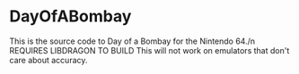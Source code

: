 # DayOfABombay

This is the source code to Day of a Bombay for the Nintendo 64./n
REQUIRES LIBDRAGON TO BUILD
This will not work on emulators that don't care about accuracy.
